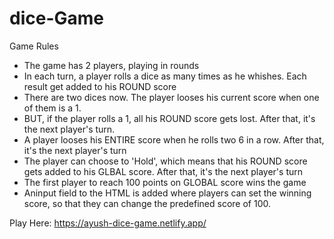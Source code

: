 # dice-Game

Game Rules

- The game has 2 players, playing in rounds
- In each turn, a player rolls a dice as many times as he whishes. Each result get added to his ROUND score
- There are two dices now. The player looses his current score when one of them is a 1.
- BUT, if the player rolls a 1, all his ROUND score gets lost. After that, it's the next player's turn.
- A player looses his ENTIRE score when he rolls two 6 in a row. After that, it's the next player's turn
- The player can choose to 'Hold', which means that his ROUND score gets added to his GLBAL score. After that, it's the next player's turn
- The first player to reach 100 points on GLOBAL score wins the game
- Aninput field to the HTML is added where players can set the winning score, so that they can change the predefined score of 100. 

Play Here: https://ayush-dice-game.netlify.app/
